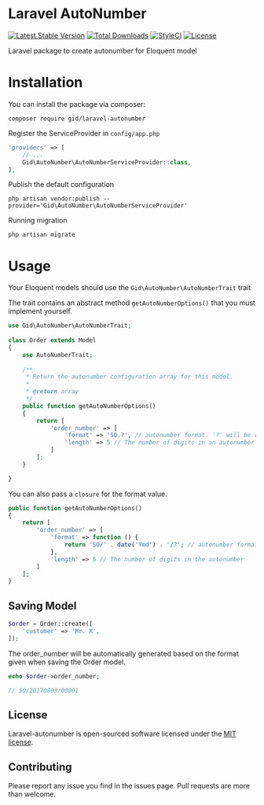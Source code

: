# Laravel AutoNumber

[![Latest Stable Version](https://poser.pugx.org/gid/laravel-autonumber/v/stable)](https://packagist.org/packages/gid/laravel-autonumber)
[![Total Downloads](https://poser.pugx.org/gid/laravel-autonumber/downloads)](https://packagist.org/packages/gid/laravel-autonumber)
[![StyleCI](https://styleci.io/repos/99206904/shield)](https://styleci.io/repos/99206904)
[![License](https://poser.pugx.org/gid/laravel-autonumber/license)](https://packagist.org/packages/gid/laravel-autonumber)


Laravel package to create autonumber for Eloquent model

# Installation

You can install the package via composer:

```
composer require gid/laravel-autonumber
```

Register the ServiceProvider in `config/app.php`

```php
'providers' => [
    // ...
    Gid\AutoNumber\AutoNumberServiceProvider::class,
],
```

Publish the default configuration

```
php artisan vendor:publish --provider='Gid\AutoNumber\AutoNumberServiceProvider'
```

Running migration

```
php artisan migrate
```

# Usage

Your Eloquent models should use the `Gid\AutoNumber\AutoNumberTrait` trait

The trait contains an abstract method `getAutoNumberOptions()` that you must implement yourself.


```php
use Gid\AutoNumber\AutoNumberTrait;
    
class Order extends Model
{
    use AutoNumberTrait;
    
    /**
     * Return the autonumber configuration array for this model.
     *
     * @return array
     */
    public function getAutoNumberOptions()
    {
        return [
            'order_number' => [
                'format' => 'SO.?', // autonumber format. '?' will be replaced with the generated number.
                'length' => 5 // The number of digits in an autonumber
            ]
        ];
    }

}
```

You can also pass a `closure` for the format value.

```php
public function getAutoNumberOptions()
{
    return [
        'order_number' => [
            'format' => function () {
                return 'SO/' . date('Ymd') . '/?'; // autonumber format. '?' will be replaced with the generated number.
            },
            'length' => 5 // The number of digits in the autonumber
        ]
    ];
}
```

## Saving Model

```php
$order = Order::create([
    'customer' => 'Mr. X',
]);
```

The order_number will be automatically generated based on the format given when saving the Order model.

```php
echo $order->order_number;

// SO/20170803/00001
```

## License

Laravel-autonumber is open-sourced software licensed under the [MIT license](http://opensource.org/licenses/MIT).

## Contributing

Please report any issue you find in the issues page. Pull requests are more than welcome.
